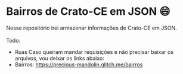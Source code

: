 # Bairros de Crato-CE em JSON :smile:
Nesse repositório irei armazenar informações de Crato-CE em JSON.<br><br>
Todo:
  - Ruas
Caso queiram mandar requisições e não precisar baixar os arquivos, vou deixar os links abaixo:
- Bairros: <a href="https://precious-mandolin.glitch.me/bairros">https://precious-mandolin.glitch.me/bairros</a>

